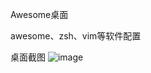 Awesome桌面

awesome、zsh、vim等软件配置

桌面截图
![image](https://github.com/wxg4net/awesome/raw/master/.config/awesome/2013-11-16-165135_1440x900_scrot.png)
